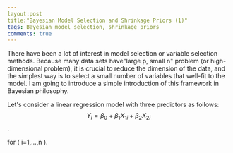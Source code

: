 ```yaml
---
layout:post
title:"Bayesian Model Selection and Shrinkage Priors (1)"
tags: Bayesian model selection, shrinkage priors
comments: true
---
```

 There have been a lot of interest in model selection or variable selection methods. Because many data sets have"large p, small n" problem (or high-dimensional problem), it is crucial to reduce the dimension of the data, and the simplest way is to select a small number of  variables that well-fit to the model. I am going to introduce a simple introduction of this framework in Bayesian philosophy.
 
 Let's consider a linear regression model with three predictors as follows:
 $$\begin{equation} Y_i = \beta_0 + \beta_1 X_{ 1 i } + \beta_2  X_{ 2 i } \end{equation}$$. 

 for \( i=1,...,n \).


